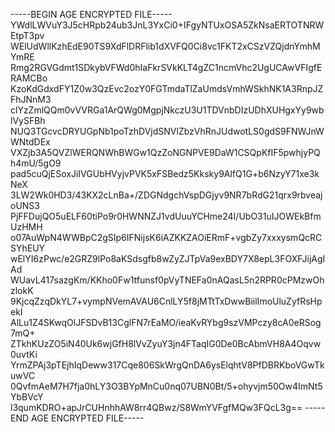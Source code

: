 -----BEGIN AGE ENCRYPTED FILE-----
YWdlLWVuY3J5cHRpb24ub3JnL3YxCi0+IFgyNTUxOSA5ZkNsaERTOTNRWEtpT3pv
WElUdWllKzhEdE90TS9XdFlDRFlib1dXVFQ0Ci8vc1FKT2xCSzVZQjdnYmhMYmRE
Rmg2RGVGdmt1SDkybVFWd0hIaFkrSVkKLT4gZC1ncmVhc2UgUCAwVFIgfERAMCBo
KzoKdGdxdFY1Z0w3QzEvc2ozY0FGTmdaTlZaUmdsVmhWSkhNK1A3RnpJZFhJNnM3
clYzZmlQQm0vVVRGa1ArQWg0MgpjNkczU3U1TDVnbDIzUDhXUHgxYy9wblVySFBh
NUQ3TGcvcDRYUGpNb1poTzhDVjdSNVlZbzVhRnJUdwotLS0gdS9FNWJnWWNtdDEx
VXZjb3A5QVZlWERQNWhBWGw1QzZoNGNPVE9DaW1CSQpKfIF5pwhjyPQh4mU/5gO9
pad5cuQjESoxJiIVGUbHVyjvPVK5xFSBedz5Kksky9AlfQ1G+b6NzyY71xe3kNeX
3LW2Wk0HD3/43KX2cLnBa+/ZDGNdgchVspDGjyv9NR7bRdG21qrx9rbveajoUNS3
PjFFDujQO5uELF60tiPo9r0HWNNZJ1vdUuuYCHme24I/UbO31uIJOWEkBfmUzHMH
o07AuWpN4WWBpC2gSIp6IFNijsK6iAZKKZAOiERmF+vgbZy7xxxysmQcRCSYhEUY
wElYI6zPwc/e2GRZ9lPo8aKSdsgfb8wZyZJTpVa9exBDY7X8epL3FOXFJijAgIAd
WUavL417sazgKm/KKho0Fw1tfunsf0pVyTNEFa0nAQasL5n2RPR0cPMzwOhzlokK
9KjcqZzqDkYL7+vympNVemAVAU6CnlLY5f8jMTtTxDwwBiilImoUluZyfRsHpekI
AlLu1Z4SKwqOlJFSDvB13CglFN7rEaMO/ieaKvRYbg9szVMPczy8cA0eRSog7mQ+
ZTkhKUzZO5iN40Uk6wjGfH8lVvZyuY3jn4FTaqIG0De0BcAbmVH8A4Oqvw0uvtKi
YrmZPAj3pTEjhIqDeww317Cqe806SkWrgQnDA6ysElqhtV8PfDBRKboVGwTkuwVC
0QvfmAeM7H7fja0hLY3O3BYpMnCu0nq07UBN0Bt/5+ohyvjm50Ow4ImNt5YbBVcY
l3qumKDRO+apJrCUHnhhAW8rr4QBwz/S8WmYVFgfMQw3FQcL3g==
-----END AGE ENCRYPTED FILE-----
